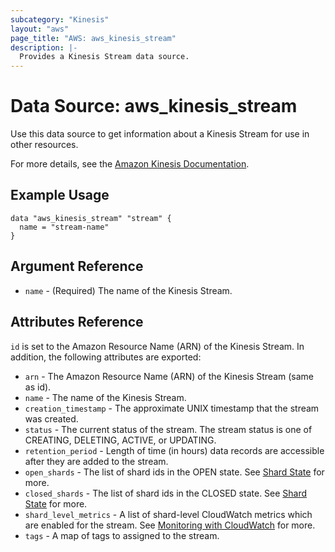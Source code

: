 ```yaml
---
subcategory: "Kinesis"
layout: "aws"
page_title: "AWS: aws_kinesis_stream"
description: |-
  Provides a Kinesis Stream data source.
---
```


# Data Source: aws_kinesis_stream

Use this data source to get information about a Kinesis Stream for use in other
resources.

For more details, see the [Amazon Kinesis Documentation][1].

## Example Usage

```hcl
data "aws_kinesis_stream" "stream" {
  name = "stream-name"
}
```

## Argument Reference

* `name` - (Required) The name of the Kinesis Stream.

## Attributes Reference

`id` is set to the Amazon Resource Name (ARN) of the Kinesis Stream. In addition, the following attributes
are exported:

* `arn` - The Amazon Resource Name (ARN) of the Kinesis Stream (same as id).
* `name` - The name of the Kinesis Stream.
* `creation_timestamp` - The approximate UNIX timestamp that the stream was created.
* `status` - The current status of the stream. The stream status is one of CREATING, DELETING, ACTIVE, or UPDATING.
* `retention_period` - Length of time (in hours) data records are accessible after they are added to the stream.
* `open_shards` - The list of shard ids in the OPEN state. See [Shard State][2] for more.
* `closed_shards` - The list of shard ids in the CLOSED state. See [Shard State][2] for more.
* `shard_level_metrics` - A list of shard-level CloudWatch metrics which are enabled for the stream. See [Monitoring with CloudWatch][3] for more.
* `tags` - A map of tags to assigned to the stream.

[1]: https://aws.amazon.com/documentation/kinesis/
[2]: https://docs.aws.amazon.com/streams/latest/dev/kinesis-using-sdk-java-after-resharding.html#kinesis-using-sdk-java-resharding-data-routing
[3]: https://docs.aws.amazon.com/streams/latest/dev/monitoring-with-cloudwatch.html
